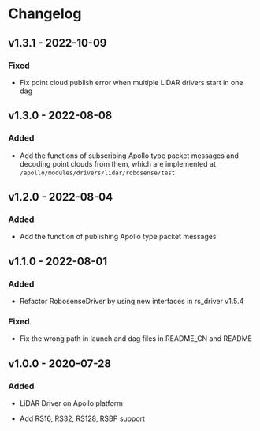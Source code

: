 # Changelog

## v1.3.1 - 2022-10-09

### Fixed

- Fix point cloud publish error when multiple LiDAR drivers start in one dag

## v1.3.0 - 2022-08-08

### Added

- Add the functions of subscribing Apollo type packet messages and decoding point clouds from them, which are implemented at `/apollo/modules/drivers/lidar/robosense/test`

## v1.2.0 - 2022-08-04

### Added

- Add the function of publishing Apollo type packet messages

## v1.1.0 - 2022-08-01

### Added

- Refactor RobosenseDriver by using new interfaces in rs_driver v1.5.4 

### Fixed

- Fix the wrong path in launch and dag files in README_CN and README

## v1.0.0 - 2020-07-28

### Added

- LiDAR Driver on Apollo platform

- Add RS16, RS32, RS128, RSBP support


